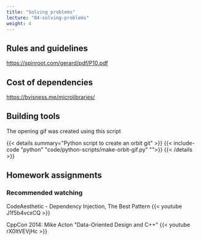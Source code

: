 ```yaml
---
title: "Solving problems"
lecture: "04-solving-problems"
weight: 4
---
```


## Rules and guidelines

https://spinroot.com/gerard/pdf/P10.pdf

## Cost of dependencies

https://bvisness.me/microlibraries/

## Building tools

The opening gif was created using this script

{{< details summary="Python script to create an orbit git" >}}
{{< include-code "python" "code/python-scripts/make-orbit-gif.py" "">}}
{{< /details >}}


## Homework assignments

### Recommended watching

CodeAesthetic - Dependency Injection, The Best Pattern
{{< youtube J1f5b4vcxCQ >}}

CppCon 2014: Mike Acton "Data-Oriented Design and C++"
{{< youtube rX0ItVEVjHc >}}